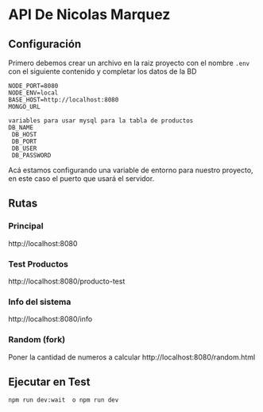 # API De Nicolas Marquez

## Configuración

Primero debemos crear un archivo en la raiz proyecto con el nombre `.env` con el siguiente contenido y completar los datos de la BD

```
NODE_PORT=8080
NODE_ENV=local
BASE_HOST=http://localhost:8080
MONGO_URL

variables para usar mysql para la tabla de productos
DB_NAME
 DB_HOST
 DB_PORT
 DB_USER
 DB_PASSWORD
```

Acá estamos configurando una variable de entorno para nuestro proyecto, en este caso el puerto que usará el servidor.

## Rutas

### Principal

http://localhost:8080

### Test Productos

http://localhost:8080/producto-test

### Info del sistema

http://localhost:8080/info

### Random (fork)

Poner la cantidad de numeros a calcular
http://localhost:8080/random.html

## Ejecutar en Test

```sh
npm run dev:wait  o npm run dev
```
